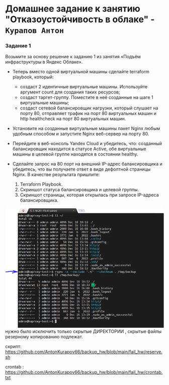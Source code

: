 # Домашнее задание к занятию "Отказоустойчивость в облаке" - `Курапов Антон`

### Задание 1
Возьмите за основу решение к заданию 1 из занятия «Подъём инфраструктуры в Яндекс Облаке».

* Теперь вместо одной виртуальной машины сделайте terraform playbook, который:
   * создаст 2 идентичные виртуальные машины. Используйте аргумент count для создания таких ресурсов;
   * создаст таргет-группу. Поместите в неё созданные на шаге 1 виртуальные машины;
   * создаст сетевой балансировщик нагрузки, который слушает на порту 80, отправляет трафик на порт 80 виртуальных машин и http healthcheck на порт 80 виртуальных машин.

* Установите на созданные виртуальные машины пакет Nginx любым удобным способом и запустите Nginx веб-сервер на порту 80.

* Перейдите в веб-консоль Yandex Cloud и убедитесь, что:
    созданный балансировщик находится в статусе Active,
    обе виртуальные машины в целевой группе находятся в состоянии healthy.
* Сделайте запрос на 80 порт на внешний IP-адрес балансировщика и убедитесь, что вы получаете ответ в виде дефолтной страницы Nginx.
  В качестве результата пришлите:
    1. Terraform Playbook.
    2. Скриншот статуса балансировщика и целевой группы.
    3. Скриншот страницы, которая открылась при запросе IP-адреса балансировщика.




![alt text](https://github.com/AntonKurapov66/backup_hw/blob/main/img/01.PNG)
нужно было исключить только скрытые ДИРЕКТОРИИ , скрытые файлы резерному копированию подлежат.



скрипт: https://github.com/AntonKurapov66/backup_hw/blob/main/fail_hw/reserve.sh

crontab : https://github.com/AntonKurapov66/backup_hw/blob/main/fail_hw/crontab.txt
